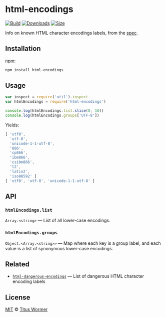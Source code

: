 # html-encodings

[![Build][build-badge]][build]
[![Downloads][downloads-badge]][downloads]
[![Size][size-badge]][size]

Info on known HTML character encodings labels, from the [spec][].

## Installation

[npm][]:

```bash
npm install html-encodings
```

## Usage

```javascript
var inspect = require('util').inspect
var htmlEncodings = require('html-encodings')

console.log(htmlEncodings.list.slice(0, 10))
console.log(htmlEncodings.groups['UTF-8'])
```

Yields:

```js
[ 'utf8',
  'utf-8',
  'unicode-1-1-utf-8',
  '866',
  'cp866',
  'ibm866',
  'csibm866',
  'l2',
  'latin2',
  'iso88592' ]
[ 'utf8', 'utf-8', 'unicode-1-1-utf-8' ]
```

## API

### `htmlEncodings.list`

`Array.<string>` — List of all lower-case encodings.

### `htmlEncodings.groups`

`Object.<Array.<string>>` — Map where each key is a group
label, and each value is a list of synonymous lower-case encodings.

## Related

*   [`html-dangerous-encodings`](https://github.com/wooorm/html-dangerous-encodings)
    — List of dangerous HTML character encoding labels

## License

[MIT][license] © [Titus Wormer][author]

<!-- Definition -->

[build-badge]: https://img.shields.io/travis/wooorm/html-encodings.svg

[build]: https://travis-ci.org/wooorm/html-encodings

[downloads-badge]: https://img.shields.io/npm/dm/html-encodings.svg

[downloads]: https://www.npmjs.com/package/html-encodings

[size-badge]: https://img.shields.io/bundlephobia/minzip/html-encodings.svg

[size]: https://bundlephobia.com/result?p=html-encodings

[npm]: https://docs.npmjs.com/cli/install

[license]: license

[author]: https://wooorm.com

[spec]: https://encoding.spec.whatwg.org/#names-and-labels
